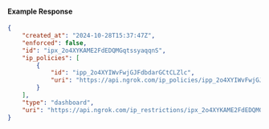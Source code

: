 <!-- Code generated for API Clients. DO NOT EDIT. -->

#### Example Response

```json
{
	"created_at": "2024-10-28T15:37:47Z",
	"enforced": false,
	"id": "ipx_2o4XYKAME2FdEDQMGqtssyaqqnS",
	"ip_policies": [
		{
			"id": "ipp_2o4XYIWvFwjGJFdbdarGCtCLZlc",
			"uri": "https://api.ngrok.com/ip_policies/ipp_2o4XYIWvFwjGJFdbdarGCtCLZlc"
		}
	],
	"type": "dashboard",
	"uri": "https://api.ngrok.com/ip_restrictions/ipx_2o4XYKAME2FdEDQMGqtssyaqqnS"
}
```
